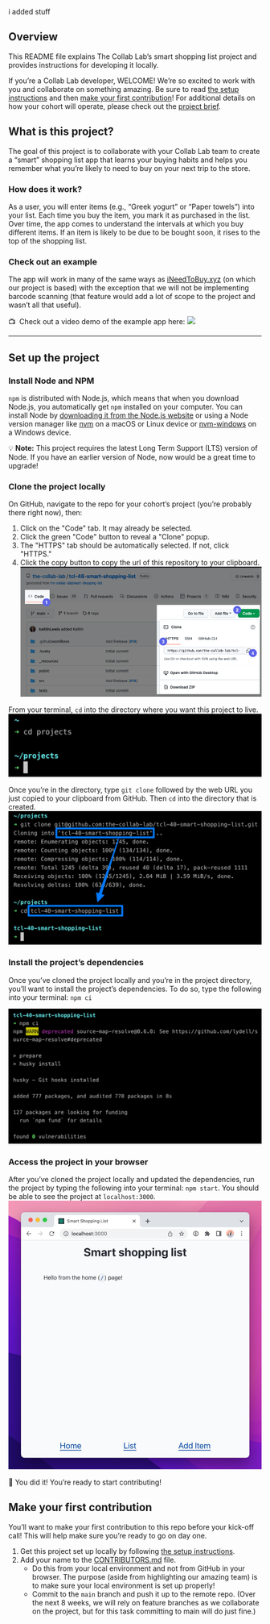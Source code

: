 i added stuff

## Overview

This README file explains The Collab Lab’s smart shopping list project and provides instructions for developing it locally.

If you’re a Collab Lab developer, WELCOME! We’re so excited to work with you and collaborate on something amazing. Be sure to read [the setup instructions](#set-up-the-project) and then [make your first contribution](#make-your-first-contribution)! For additional details on how your cohort will operate, please check out the [project brief](PROJECT-BRIEF.md).

## What is this project?

The goal of this project is to collaborate with your Collab Lab team to create a “smart” shopping list app that learns your buying habits and helps you remember what you’re likely to need to buy on your next trip to the store.

### How does it work?

As a user, you will enter items (e.g., “Greek yogurt” or “Paper towels”) into your list. Each time you buy the item, you mark it as purchased in the list. Over time, the app comes to understand the intervals at which you buy different items. If an item is likely to be due to be bought soon, it rises to the top of the shopping list.

### Check out an example

The app will work in many of the same ways as [iNeedToBuy.xyz](https://app.ineedtobuy.xyz/) (on which our project is based) with the exception that we will not be implementing barcode scanning (that feature would add a lot of scope to the project and wasn’t all that useful).

📺&nbsp; Check out a video demo of the example app here:
[![](https://cdn.zappy.app/33815167c45d74c3ae5af232de633add.png)](https://www.youtube.com/watch?v=mwj74mE9s64&t)

<hr>

## Set up the project

### Install Node and NPM

`npm` is distributed with Node.js, which means that when you download Node.js, you automatically get `npm` installed on your computer. You can install Node by [downloading it from the Node.js website](https://nodejs.org/en/) or using a Node version manager like [nvm](https://github.com/nvm-sh/nvm) on a macOS or Linux device or [nvm-windows](https://github.com/coreybutler/nvm-windows) on a Windows device.

💡 **Note:** This project requires the latest Long Term Support (LTS) version of Node. If you have an earlier version of Node, now would be a great time to upgrade!

### Clone the project locally

On GitHub, navigate to the repo for your cohort’s project (you’re probably there right now), then:

1. Click on the "Code" tab. It may already be selected.
2. Click the green "Code" button to reveal a "Clone" popup.
3. The "HTTPS" tab should be automatically selected. If not, click "HTTPS."
4. Click the copy button to copy the url of this repository to your clipboard.
   ![screenshot of "Code" tab on GitHub](_resources/images/00_get_repo_url_from_gui.png)

From your terminal, `cd` into the directory where you want this project to live.
![screenshot of how to navigate folders in terminal](_resources/images/01_cd_dev_directory.jpg)

Once you’re in the directory, type `git clone` followed by the web URL you just copied to your clipboard from GitHub. Then `cd` into the directory that is created.
![screenshot of how to git clone](_resources/images/02_git_clone_and_cd.jpg)

### Install the project’s dependencies

Once you’ve cloned the project locally and you’re in the project directory, you’ll want to install the project’s dependencies. To do so, type the following into your terminal: `npm ci`

![screenshot of npm ci in the terminal](_resources/images/03_install_dependencies.jpg)

### Access the project in your browser

After you’ve cloned the project locally and updated the dependencies, run the project by typing the following into your terminal: `npm start`. You should be able to see the project at `localhost:3000`.
![screenshot of the react project](_resources/images/04_local_dev_landing_page.jpg)

🎉 You did it! You’re ready to start contributing!

## Make your first contribution

You’ll want to make your first contribution to this repo before your kick-off call! This will help make sure you’re ready to go on day one.

1. Get this project set up locally by following [the setup instructions](#set-up-the-project).
2. Add your name to the [CONTRIBUTORS.md](CONTRIBUTORS.md) file.
   - Do this from your local environment and not from GitHub in your browser. The purpose (aside from highlighting our amazing team) is to make sure your local environment is set up properly!
   - Commit to the `main` branch and push it up to the remote repo. (Over the next 8 weeks, we will rely on feature branches as we collaborate on the project, but for this task committing to main will do just fine.)
